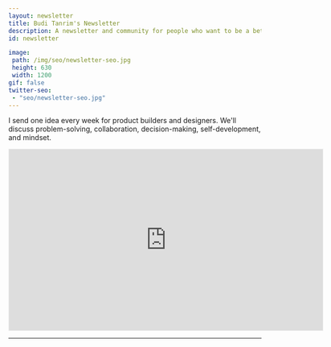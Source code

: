 ```yaml
---
layout: newsletter
title: Budi Tanrim's Newsletter
description: A newsletter and community for people who want to be a better design practitioner.
id: newsletter

image:
 path: /img/seo/newsletter-seo.jpg
 height: 630
 width: 1200
gif: false
twitter-seo:
 - "seo/newsletter-seo.jpg"
---
```


I send one idea every week for product builders and designers. We'll discuss problem-solving, collaboration, decision-making, self-development, and mindset.

<iframe src="https://buditanrim.substack.com/embed" width="625" height="360" style="border:1px solid #EEE; background:white;" frameborder="0" scrolling="no"></iframe>

<!-- **What to expect:**
- **Exclusive newsletter** (_every Thursday_)
- **Free resources** (_A few times per year_)
- **My book draft** (_A few times per year_)
- **Writing from my blog** (_Optional, you can choose daily or weekly_)

---

**Latest issue ✉️**

<style type="text/css">
<!--
.campaign {line-height: 150%; margin-bottom: 16px;}
//-->
<!-- </style>
<script language="javascript" src="//buditanrim.us4.list-manage.com/generate-js/?u=f82dd94137a54f15acad8bdfe&fid=30351&show=10" type="text/javascript"></script> -->

---

<!-- **What readers are saying:**
<div class="shoutout-embed" data-wall="buditanrim"></div>
<script class="shoutout-script" src="https://embed.shoutout.so/embed.js" defer></script> -->







